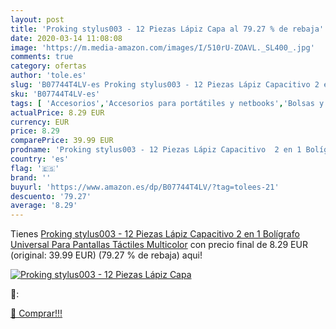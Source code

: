 ```yaml
---
layout: post
title: 'Proking stylus003 - 12 Piezas Lápiz Capa al 79.27 % de rebaja'
date: 2020-03-14 11:08:08
image: 'https://m.media-amazon.com/images/I/510rU-ZOAVL._SL400_.jpg'
comments: true
category: ofertas
author: 'tole.es'
slug: 'B07744T4LV-es Proking stylus003 - 12 Piezas Lápiz Capacitivo 2 en 1...'
sku: 'B07744T4LV-es'
tags: [ 'Accesorios','Accesorios para portátiles y netbooks','Bolsas y fundas para portátiles y netbooks','Cámaras analógicas','Cámaras instantáneas analógicas','Electrónica','Fotografía y videocámaras','Herramientas de mano para jardinería','Informática','Jardinería','Jardín','Mochilas para portátiles y netbooks','Tabletas gráficas','Teclados, ratones y periféricos de entrada','Tijeras de podar para jardinería','bolígrafo','lápiz', ]
actualPrice: 8.29 EUR
currency: EUR
price: 8.29
comparePrice: 39.99 EUR
prodname: 'Proking stylus003 - 12 Piezas Lápiz Capacitivo  2 en 1 Bolígrafo Universal Para Pantallas Táctiles  Multicolor'
country: 'es'
flag: '🇪🇸'
brand: ''
buyurl: 'https://www.amazon.es/dp/B07744T4LV/?tag=tolees-21'
descuento: '79.27'
average: '8.29'
---
```


Tienes [Proking stylus003 - 12 Piezas Lápiz Capacitivo  2 en 1 Bolígrafo Universal Para Pantallas Táctiles  Multicolor](https://www.amazon.es/dp/B07744T4LV/?tag=tolees-21) con precio final de  8.29 EUR (original: 39.99 EUR) (79.27 %  de rebaja) aqui!

[![Proking stylus003 - 12 Piezas Lápiz Capa](https://m.media-amazon.com/images/I/510rU-ZOAVL._SL400_.jpg)](https://www.amazon.es/dp/B07744T4LV/?tag=tolees-21)

🔎:


[🛒 Comprar!!!](https://www.amazon.es/dp/B07744T4LV/?tag=tolees-21)
